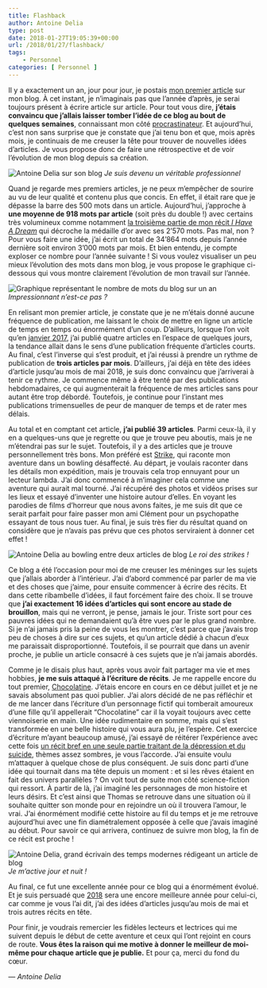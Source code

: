 ```yaml
---
title: Flashback
author: Antoine Delia
type: post
date: 2018-01-27T19:05:39+00:00
url: /2018/01/27/flashback/
tags:
    - Personnel
categories: [ Personnel ]
---
```

Il y a exactement un an, jour pour jour, je postais [mon premier article][1] sur mon blog. À cet instant, je n&#8217;imaginais pas que l&#8217;année d&#8217;après, je serai toujours présent à écrire article sur article. Pour tout vous dire, **j&#8217;étais convaincu que j&#8217;allais laisser tomber l&#8217;idée de ce blog au bout de quelques semaines**, connaissant mon côté [procrastinateur][2]. Et aujourd&#8217;hui, c&#8217;est non sans surprise que je constate que j&#8217;ai tenu bon et que, mois après mois, je continuais de me creuser la tête pour trouver de nouvelles idées d&#8217;articles. Je vous propose donc de faire une rétrospective et de voir l&#8217;évolution de mon blog depuis sa création.

![Antoine Delia sur son blog](https://i0.wp.com/i.imgur.com/jchih6M.jpg?resize=800%2C533&#038;ssl=1)
_Je suis devenu un véritable professionnel_

Quand je regarde mes premiers articles, je ne peux m&#8217;empêcher de sourire au vu de leur qualité et contenu plus que concis. En effet, il était rare que je dépasse la barre des 500 mots dans un article. Aujourd&#8217;hui, j&#8217;approche à **une moyenne de 918 mots par article** (soit près du double !) avec certains très volumineux comme notamment [la troisième partie de mon récit _I Have A Dream_][3] qui décroche la médaille d&#8217;or avec ses 2&#8217;570 mots. Pas mal, non ? Pour vous faire une idée, j&#8217;ai écrit un total de 34&#8217;864 mots depuis l&#8217;année dernière soit environ 3&#8217;000 mots par mois. Et bien entendu, je compte exploser ce nombre pour l&#8217;année suivante ! Si vous voulez visualiser un peu mieux l&#8217;évolution des mots dans mon blog, je vous propose le graphique ci-dessous qui vous montre clairement l&#8217;évolution de mon travail sur l&#8217;année.

![Graphique représentant le nombre de mots du blog sur un an](https://i0.wp.com/i.imgur.com/WXzU6F9.png?resize=1000%2C600&#038;ssl=1) 
_Impressionnant n&#8217;est-ce pas ?_

En relisant mon premier article, je constate que je ne m&#8217;étais donné aucune fréquence de publication, me laissant le choix de mettre en ligne un article de temps en temps ou énormément d&#8217;un coup. D&#8217;ailleurs, lorsque l&#8217;on voit qu&#8217;en [janvier 2017][4], j&#8217;ai publié quatre articles en l&#8217;espace de quelques jours, la tendance allait dans le sens d&#8217;une publication fréquente d&#8217;articles courts. Au final, c&#8217;est l&#8217;inverse qui s&#8217;est produit, et j&#8217;ai réussi à prendre un rythme de publication de **trois articles par mois**. D&#8217;ailleurs, j&#8217;ai déjà en tête des idées d&#8217;article jusqu&#8217;au mois de mai 2018, je suis donc convaincu que j&#8217;arriverai à tenir ce rythme. Je commence même à être tenté par des publications hebdomadaires, ce qui augmenterait la fréquence de mes articles sans pour autant être trop débordé. Toutefois, je continue pour l&#8217;instant mes publications trimensuelles de peur de manquer de temps et de rater mes délais.

Au total et en comptant cet article, **j&#8217;ai publié 39 articles**. Parmi ceux-là, il y en a quelques-uns que je regrette ou que je trouve peu aboutis, mais je ne m&#8217;étendrai pas sur le sujet. Toutefois, il y a des articles que je trouve personnellement très bons. Mon préféré est [Strike][5], qui raconte mon aventure dans un bowling désaffecté. Au départ, je voulais raconter dans les détails mon expédition, mais je trouvais cela trop ennuyant pour un lecteur lambda. J&#8217;ai donc commencé à m&#8217;imaginer cela comme une aventure qui aurait mal tourné. J&#8217;ai récupéré des photos et vidéos prises sur les lieux et essayé d&#8217;inventer une histoire autour d&#8217;elles. En voyant les parodies de films d&#8217;horreur que nous avons faites, je me suis dit que ce serait parfait pour faire passer mon ami Clément pour un psychopathe essayant de tous nous tuer. Au final, je suis très fier du résultat quand on considère que je n&#8217;avais pas prévu que ces photos serviraient à donner cet effet !

![Antoine Delia au bowling entre deux articles de blog](https://i0.wp.com/i.imgur.com/NZfZl7Z.jpg?resize=720%2C480&#038;ssl=1)
_Le roi des strikes !_

Ce blog a été l&#8217;occasion pour moi de me creuser les méninges sur les sujets que j&#8217;allais aborder à l&#8217;intérieur. J&#8217;ai d&#8217;abord commencé par parler de ma vie et des choses que j&#8217;aime, pour ensuite commencer à écrire des récits. Et dans cette ribambelle d&#8217;idées, il faut forcément faire des choix. Il se trouve que **j&#8217;ai exactement 16 idées d&#8217;articles qui sont encore au stade de brouillon**, mais qui ne verront, je pense, jamais le jour. Triste sort pour ces pauvres idées qui ne demandaient qu&#8217;à être vues par le plus grand nombre. Si je n&#8217;ai jamais pris la peine de vous les montrer, c&#8217;est parce que j&#8217;avais trop peu de choses à dire sur ces sujets, et qu&#8217;un article dédié à chacun d&#8217;eux me paraissait disproportionné. Toutefois, il se pourrait que dans un avenir proche, je publie un article consacré à ces sujets que je n&#8217;ai jamais abordés.

Comme je le disais plus haut, après vous avoir fait partager ma vie et mes hobbies, **je me suis attaqué à l&#8217;écriture de récits**. Je me rappelle encore du tout premier, [Chocolatine][6]. J&#8217;étais encore en cours en ce début juillet et je ne savais absolument pas quoi publier. J&#8217;ai alors décidé de ne pas réfléchir et de me lancer dans l&#8217;écriture d&#8217;un personnage fictif qui tomberait amoureux d&#8217;une fille qu&#8217;il appellerait &#8220;Chocolatine&#8221; car il la voyait toujours avec cette viennoiserie en main. Une idée rudimentaire en somme, mais qui s&#8217;est transformée en une belle histoire qui vous aura plu, je l&#8217;espère. Cet exercice d&#8217;écriture m&#8217;ayant beaucoup amusé, j&#8217;ai essayé de réitérer l&#8217;expérience avec cette fois [un récit bref en une seule partie traitant de la dépression et du suicide][7], thèmes assez sombres, je vous l&#8217;accorde. J&#8217;ai ensuite voulu m&#8217;attaquer à quelque chose de plus conséquent. Je suis donc parti d&#8217;une idée qui tournait dans ma tête depuis un moment : et si les rêves étaient en fait des univers parallèles ? On voit tout de suite mon côté science-fiction qui ressort. À partir de là, j&#8217;ai imaginé les personnages de mon histoire et leurs désirs. Et c&#8217;est ainsi que Thomas se retrouve dans une situation où il souhaite quitter son monde pour en rejoindre un où il trouvera l&#8217;amour, le vrai. J&#8217;ai énormément modifié cette histoire au fil du temps et je me retrouve aujourd&#8217;hui avec une fin diamétralement opposée à celle que j&#8217;avais imaginé au début. Pour savoir ce qui arrivera, continuez de suivre mon blog, la fin de ce récit est proche !

![Antoine Delia, grand écrivain des temps modernes rédigeant un article de blog](https://i0.wp.com/i.imgur.com/poskAp5.jpg?resize=700%2C420&#038;ssl=1)
_Je m&#8217;active jour et nuit !_

Au final, ce fut une excellente année pour ce blog qui a énormément évolué. Et je suis persuadé que [2018][8] sera une encore meilleure année pour celui-ci, car comme je vous l&#8217;ai dit, j&#8217;ai des idées d&#8217;articles jusqu&#8217;au mois de mai et trois autres récits en tête.

Pour finir, je voudrais remercier les fidèles lecteurs et lectrices qui me suivent depuis le début de cette aventure et ceux qui l&#8217;ont rejoint en cours de route. **Vous êtes la raison qui me motive à donner le meilleur de moi-même pour chaque article que je publie.** Et pour ça, merci du fond du cœur.

  — <em>Antoine Delia</em>

 [1]: https://blog.antoinedelia.fr/2017/01/27/hello-world/
 [2]: https://blog.antoinedelia.fr/2017/02/07/just-do-it/
 [3]: https://blog.antoinedelia.fr/2017/11/28/i-have-a-dream-3/
 [4]: https://blog.antoinedelia.fr/2017/01/
 [5]: https://blog.antoinedelia.fr/2017/08/07/strike/
 [6]: https://blog.antoinedelia.fr/2017/07/06/chocolatine-1/
 [7]: https://blog.antoinedelia.fr/2017/09/19/weak-end/
 [8]: https://blog.antoinedelia.fr/2018/